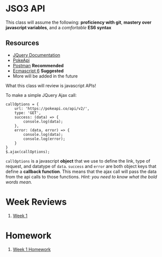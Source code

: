 # JSO3 API
This class will assume the following: **proficiency with git**, **mastery over javascript variables**, and a *comfortable* **ES6 syntax**
## Resources
- [JQuery Documentation](https://api.jquery.com/)
- [PokeApi](https://pokeapi.co/)
- [Postman](https://www.getpostman.com/) **Recommended**
- [Ecmascript 6](https://github.com/airbnb/javascript) **Suggested**
- More will be added in the future

What this class will review is javascript APIs!

To make a simple JQuery Ajax call:
```javacript
callOptions = {
    url: 'https://pokeapi.co/api/v2/',
    type: 'GET',
    success: (data) => {
        console.log(data);
    },
    error: (data, error) => {
        console.log(data);
        console.log(error);
    }
}
$.ajax(callOptions);
```

`callOptions` is a javascript **object** that we use to define the link, type of request, and datatype of `data`. `success` and `error` are both object keys that define a **callback function**. This means that the ajax call will pass the data from the api calls to those functions.
*Hint: you need to know what the bold words mean.*
# Week Reviews
1. [Week 1](Week1.md)


# Homework
1. [Week 1 Homework](Week1Hw.md)
